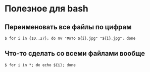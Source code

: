 # Полезное для bash

## Переименовать все файлы по цифрам

```
$ for i in {10..27}; do mv "Фото ${i}.jpg" "${i}.jpg"; done
```

## Что-то сделать со всеми файлами вообще

```
$ for i in *; do echo ${i}; done
```

